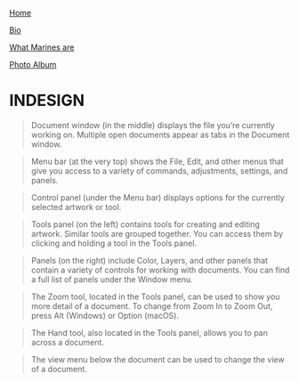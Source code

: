 [Home](Index.md "Home")

[Bio](bio.md "to my bio")

[What Marines are](Topic.md "Quotes")
  
[Photo Album](Photoalbum.md "My Photos")

# INDESIGN

>Document window (in the middle) displays the file you’re currently working on. Multiple open documents appear as tabs in the Document window.

>Menu bar (at the very top) shows the File, Edit, and other menus that give you access to a variety of commands, adjustments, settings, and panels.

>Control panel (under the Menu bar) displays options for the currently selected artwork or tool.

>Tools panel (on the left) contains tools for creating and editing artwork. Similar tools are grouped together. You can access them by clicking and holding a tool in the Tools panel.

>Panels (on the right) include Color, Layers, and other panels that contain a variety of controls for working with documents. You can find a full list of panels under the Window menu.

>The Zoom tool, located in the Tools panel, can be used to show you more detail of a document. To change from Zoom In to Zoom Out, press Alt (Windows) or Option (macOS).

>The Hand tool, also located in the Tools panel, allows you to pan across a document.

>The view menu below the document can be used to change the view of a document.
 
>
